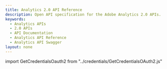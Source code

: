 ```yaml
---
title: Analytics 2.0 API Reference
description: Open API specification for the Adobe Analytics 2.0 APIs.
keywords:
  - Analytics APIs
  - 2.0 APIs
  - API Documentation
  - Analytics API Reference
  - Analytics API Swagger
layout: none
---
```

import GetCredentialsOauth2 from "../credentials/GetCredentialsOAuth2.js"

<GetCredentialsOauth2 />

<RedoclyAPIBlock src="/analytics-apis/docs/2.0/swagger.json" scrollYOffset={64}/>
